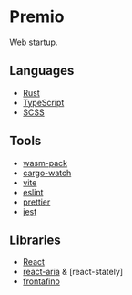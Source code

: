 # Premio

Web startup.

## Languages

-   [Rust]()
-   [TypeScript]()
-   [SCSS]()

## Tools

- [wasm-pack]()
- [cargo-watch]()
- [vite]()
- [eslint]()
- [prettier]()
- [jest]()

## Libraries

-   [React]()
-   [react-aria]() & [react-stately]
-   [frontafino]()
